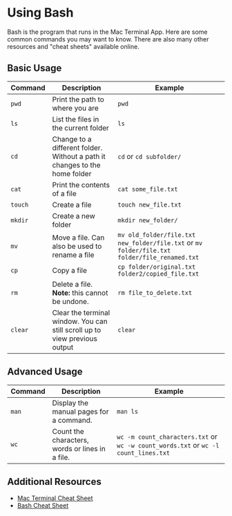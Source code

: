 # Using Bash

Bash is the program that runs in the Mac Terminal App. Here are some common
commands you may want to know. There are also many other resources and "cheat
sheets" available online.

## Basic Usage

| Command | Description                                                                | Example                                                                                      |
| ------- | -------------------------------------------------------------------------- | -------------------------------------------------------------------------------------------- |
| `pwd`   | Print the path to where you are                                            | `pwd`                                                                                        |
| `ls`    | List the files in the current folder                                       | `ls`                                                                                         |
| `cd`    | Change to a different folder. Without a path it changes to the home folder | `cd` or `cd subfolder/`                                                                      |
| `cat`   | Print the contents of a file                                               | `cat some_file.txt`                                                                          |
| `touch` | Create a file                                                              | `touch new_file.txt`                                                                         |
| `mkdir` | Create a new folder                                                        | `mkdir new_folder/`                                                                          |
| `mv`    | Move a file. Can also be used to rename a file                             | `mv old_folder/file.txt new_folder/file.txt` or `mv folder/file.txt folder/file_renamed.txt` |
| `cp`    | Copy a file                                                                | `cp folder/original.txt folder2/copied_file.txt`                                             |
| `rm`    | Delete a file. **Note:** this cannot be undone.                            | `rm file_to_delete.txt`                                                                      |
| `clear` | Clear the terminal window. You can still scroll up to view previous output | `clear`                                                                                      |

## Advanced Usage

| Command | Description                                     | Example                                                                            |
| ------- | ----------------------------------------------- | ---------------------------------------------------------------------------------- |
| `man`   | Display the manual pages for a command.         | `man ls`                                                                           |
| `wc`    | Count the characters, words or lines in a file. | `wc -m count_characters.txt` or `wc -w count_words.txt` or `wc -l count_lines.txt` |

## Additional Resources

- [Mac Terminal Cheat Sheet](https://gist.github.com/poopsplat/7195274)
- [Bash Cheat Sheet](https://github.com/LeCoupa/awesome-cheatsheets/blob/master/languages/bash.sh)
